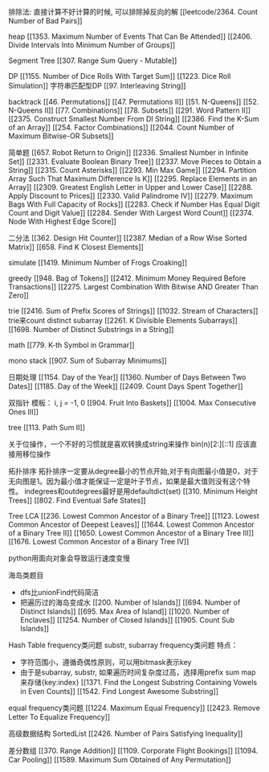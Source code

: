 
排除法:
直接计算不好计算的时候, 可以排除掉反向的解
[[leetcode/2364. Count Number of Bad Pairs]]

heap
[[1353. Maximum Number of Events That Can Be Attended]]
[[2406. Divide Intervals Into Minimum Number of Groups]]


Segment Tree
[[307. Range Sum Query - Mutable]]

DP
[[1155. Number of Dice Rolls With Target Sum]]
[[1223. Dice Roll Simulation]]
字符串匹配型DP
[[97. Interleaving String]]


backtrack
[[46. Permutations]]
[[47. Permutations II]]
[[51. N-Queens]]
[[52. N-Queens II]]
[[77. Combinations]]
[[78. Subsets]]
[[291. Word Pattern II]]
[[2375. Construct Smallest Number From DI String]]
[[2386. Find the K-Sum of an Array]]
[[254. Factor Combinations]]
[[2044. Count Number of Maximum Bitwise-OR Subsets]]

简单题
[[657. Robot Return to Origin]]
[[2336. Smallest Number in Infinite Set]]
[[2331. Evaluate Boolean Binary Tree]]
[[2337. Move Pieces to Obtain a String]]
[[2315. Count Asterisks]]
[[2293. Min Max Game]]
[[2294. Partition Array Such That Maximum Difference Is K]]
[[2295. Replace Elements in an Array]]
[[2309. Greatest English Letter in Upper and Lower Case]]
[[2288. Apply Discount to Prices]]
[[2330. Valid Palindrome IV]]
[[2279. Maximum Bags With Full Capacity of Rocks]]
[[2283. Check if Number Has Equal Digit Count and Digit Value]]
[[2284. Sender With Largest Word Count]]
[[2374. Node With Highest Edge Score]]

二分法
[[362. Design Hit Counter]]
[[2387. Median of a Row Wise Sorted Matrix]]
[[658. Find K Closest Elements]]


simulate
[[1419. Minimum Number of Frogs Croaking]]

greedy
[[948. Bag of Tokens]]
[[2412. Minimum Money Required Before Transactions]]
[[2275. Largest Combination With Bitwise AND Greater Than Zero]]


trie
[[2416. Sum of Prefix Scores of Strings]]
[[1032. Stream of Characters]]
  trie来count distinct subarray
  [[2261. K Divisible Elements Subarrays]]
  [[1698. Number of Distinct Substrings in a String]]


math
[[779. K-th Symbol in Grammar]]


mono stack
[[907. Sum of Subarray Minimums]]


日期处理
[[1154. Day of the Year]]
[[1360. Number of Days Between Two Dates]]
[[1185. Day of the Week]]
[[2409. Count Days Spent Together]]


双指针
模板： i, j = -1, 0
[[904. Fruit Into Baskets]]
[[1004. Max Consecutive Ones III]]


tree
[[113. Path Sum II]]

关于位操作，一个不好的习惯就是喜欢转换成string来操作
bin(n)[2:][::1]
应该直接用移位操作


拓扑排序
拓扑排序一定要从degree最小的节点开始,对于有向图最小值是0，对于无向图是1。因为最小值才能保证一定是叶子节点，如果是最大值则没有这个特性。
indegrees和outdegrees最好是用defaultdict(set)
[[310. Minimum Height Trees]] 
[[802. Find Eventual Safe States]]



Tree LCA
[[236. Lowest Common Ancestor of a Binary Tree]]
[[1123. Lowest Common Ancestor of Deepest Leaves]]
[[1644. Lowest Common Ancestor of a Binary Tree II]]
[[1650. Lowest Common Ancestor of a Binary Tree III]]
[[1676. Lowest Common Ancestor of a Binary Tree IV]]



python用面向对象会导致运行速度变慢



海岛类题目
- dfs比unionFind代码简洁
- 把遍历过的海岛变成水
[[200. Number of Islands]]
[[694. Number of Distinct Islands]]
[[695. Max Area of Island]]
[[1020. Number of Enclaves]]
[[1254. Number of Closed Islands]]
[[1905. Count Sub Islands]]


Hash Table
frequency类问题
substr, subarray frequency类问题
特点：
- 字符范围小，遵循奇偶性原则，可以用bitmask表示key
- 由于是subarray, substr, 如果遍历时间复杂度过高，选择用prefix sum map来存储{key:index}
[[1371. Find the Longest Substring Containing Vowels in Even Counts]]
[[1542. Find Longest Awesome Substring]]

equal frequency类问题
[[1224. Maximum Equal Frequency]]
[[2423. Remove Letter To Equalize Frequency]]


高级数据结构
SortedList
[[2426. Number of Pairs Satisfying Inequality]]


差分数组
[[370. Range Addition]]
[[1109. Corporate Flight Bookings]]
[[1094. Car Pooling]]
[[1589. Maximum Sum Obtained of Any Permutation]]